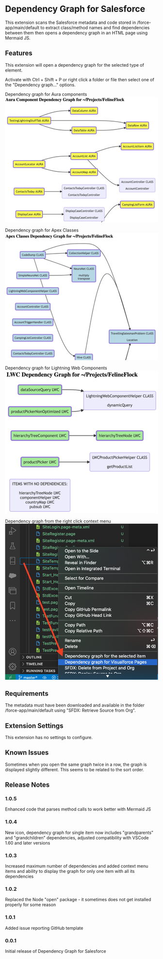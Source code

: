 # Dependency Graph for Salesforce

This extension scans the Salesforce metadata and code stored in /force-app/main/default to extract class/method names and find dependencies between them then opens a dependency graph in an HTML page using Mermaid JS.

## Features

This extension will open a dependency graph for the selected type of element.

Activate with Ctrl + Shift + P or right click a folder or file then select one of the "Dependency graph..." options.

Dependency graph for Aura components
![Dependency Graph for Aura components](images/AuraDependencyGraph.png)

Dependency graph for Apex Classes
![Dependency Graph for Apex classes](images/ClassDependencyGraph.png)

Dependency graph for Lightning Web Components
![Dependency Graph for Lightning Web Components](images/LWCDependencyGraph.png)

Dependency graph from the right click context menu
![Dependency graph from the right click context menu](images/contextMenu.png)

## Requirements

The metadata must have been downloaded and available in the folder /force-app/main/default using "SFDX: Retrieve Source from Org".

## Extension Settings

This extension has no settings to configure.

## Known Issues

Sometimes when you open the same graph twice in a row, the graph is displayed slightly different. This seems to be related to the sort order.

## Release Notes


### 1.0.5

Enhanced code that parses method calls to work better with Mermaid JS

### 1.0.4

New icon, dependency graph for single item now includes "grandparents" and "grandchildren" dependencies, adjusted compatibility with VSCode 1.60 and later versions

### 1.0.3

Increased maximum number of dependencies and added context menu items and ability to display the graph for only one item with all its dependencies

### 1.0.2

Replaced the Node "open" package - it sometimes does not get installed properly for some reason

### 1.0.1

Added issue reporting GitHub template

### 0.0.1

Initial release of Dependency Graph for Salesforce